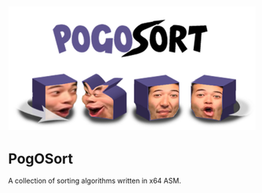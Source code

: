 <p align="center">
  <img src="pogosort.png?raw=true">
</p>

# PogOSort
A collection of sorting algorithms written in x64 ASM.
